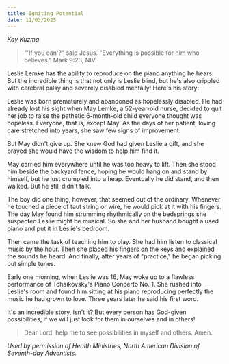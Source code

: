 ```yaml
---
title: Igniting Potential
date: 11/03/2025
---
```


_Kay Kuzma_

> <p></p>
> "'If you can'?" said Jesus. "Everything is possible for him who believes." Mark 9:23, NIV.

Leslie Lemke has the ability to reproduce on the piano anything he hears. But the incredible thing is that not only is Leslie blind, but he's also crippled with cerebral palsy and severely disabled mentally! Here's his story:

Leslie was born prematurely and abandoned as hopelessly disabled. He had already lost his sight when May Lemke, a 52-year-old nurse, decided to quit her job to raise the pathetic 6-month-old child everyone thought was hopeless. Everyone, that is, except May. As the days of her patient, loving care stretched into years, she saw few signs of improvement.

But May didn't give up. She knew God had given Leslie a gift, and she prayed she would have the wisdom to help him find it.

May carried him everywhere until he was too heavy to lift. Then she stood him beside the backyard fence, hoping he would hang on and stand by himself, but he just crumpled into a heap. Eventually he did stand, and then walked. But he still didn't talk.

The boy did one thing, however, that seemed out of the ordinary. Whenever he touched a piece of taut string or wire, he would pick at it with his fingers. The day May found him strumming rhythmically on the bedsprings she suspected Leslie might be musical. So she and her husband bought a used piano and put it in Leslie's bedroom.

Then came the task of teaching him to play. She had him listen to classical music by the hour. Then she placed his fingers on the keys and explained the sounds he heard. And finally, after years of "practice," he began picking out simple tunes.

Early one morning, when Leslie was 16, May woke up to a flawless performance of Tchaikovsky's Piano Concerto No. 1. She rushed into Leslie's room and found him sitting at his piano reproducing perfectly the music he had grown to love. Three years later he said his first word.

It's an incredible story, isn't it? But every person has God-given possibilities, if we will just look for them in ourselves and in others!

> <callout></callout>
> Dear Lord, help me to see possibilities in myself and others. Amen.

_Used by permission of Health Ministries, North American Division of Seventh-day Adventists._